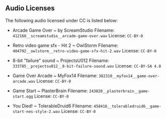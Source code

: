 Audio Licenses
--------------

The following audio licensed under CC is listed below:

* Arcade Game Over ~ by ScreamStudio
Filename: `412168__screamstudio__arcade-game-over.wav`
License: `CC-BY-0`

* Retro video game sfx - Hit 2 ~ OwlStorm
Filename: `404792__owlstorm__retro-video-game-sfx-hit-2.wav`
License: `CC-BY-0`

*  8-bit "failure" sound ~ ProjectsU012
Filename: `333785__projectsu012__8-bit-failure-sound.wav`
License: `CC-BY-SA 4.0`

* Game Over Arcade ~ MyFox14
Filename: `382310__myfox14__game-over-arcade.wav`
License: `CC-BY-0`

* Game Start ~ PlasterBrain
Filename: `243020__plasterbrain__game-start.ogg`
License: `CC-BY-0`

*  You Died! ~ TolerableDruid6
Filename: `458416__tolerabledruid6__game-start-nes-style-2.wav`
License: `CC-BY-0`
